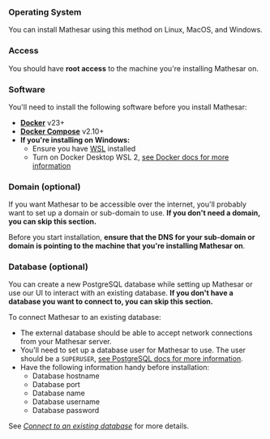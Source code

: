 ### Operating System
You can install Mathesar using this method on Linux, MacOS, and Windows.

### Access
You should have **root access** to the machine you're installing Mathesar on.

### Software
You'll need to install the following software before you install Mathesar:

- **[Docker](https://docs.docker.com/desktop/)** v23+
- **[Docker Compose](https://docs.docker.com/compose/install/)** v2.10+
- **If you're installing on Windows:**
    - Ensure you have [WSL](https://learn.microsoft.com/en-us/windows/wsl/install) installed
    - Turn on Docker Desktop WSL 2, [see Docker docs for more information](https://docs.docker.com/desktop/windows/wsl/#turn-on-docker-desktop-wsl-2)

### Domain (optional)
If you want Mathesar to be accessible over the internet, you'll probably want to set up a domain or sub-domain to use. **If you don't need a domain, you can skip this section.**

Before you start installation, **ensure that the DNS for your sub-domain or domain is pointing to the machine that you're installing Mathesar on**.

### Database (optional)
You can create a new PostgreSQL database while setting up Mathesar or use our UI to interact with an existing database. **If you don't have a database you want to connect to, you can skip this section.**

To connect Mathesar to an existing database:

- The external database should be able to accept network connections from your Mathesar server.
- You'll need to set up a database user for Mathesar to use. The user should be a `SUPERUSER`, [see PostgreSQL docs for more information](https://www.postgresql.org/docs/13/sql-createrole.html).
- Have the following information handy before installation:
    - Database hostname
    - Database port
    - Database name
    - Database username
    - Database password

See _[Connect to an existing database](/configuration/connect-to-existing-db)_ for more details.
